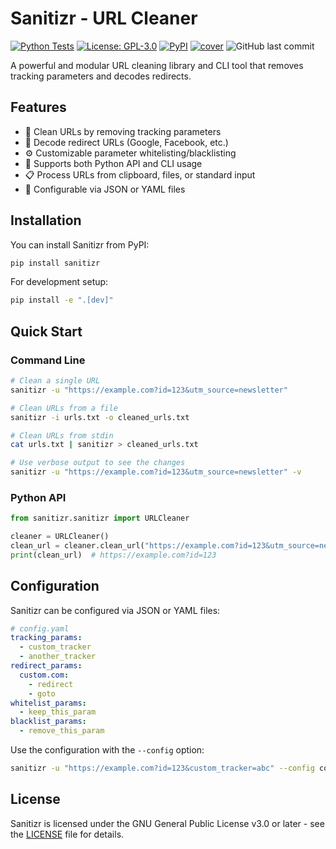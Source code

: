 # Sanitizr - URL Cleaner

[![Python Tests](https://github.com/Jordonh18/sanitizr/actions/workflows/python-tests.yml/badge.svg)](https://github.com/Jordonh18/sanitizr/actions/workflows/python-tests.yml)
[![License: GPL-3.0](https://img.shields.io/badge/License-GPL%203.0-blue.svg)](https://opensource.org/licenses/GPL-3.0)
[![PyPI](https://img.shields.io/pypi/v/sanitizr.svg)](https://pypi.org/project/sanitizr/)
[![cover](https://codecov.io/gh/Jordonh18/sanitizr/branch/main/graph/badge.svg)](https://codecov.io/gh/Jordonh18/sanitizr)
![GitHub last commit](https://img.shields.io/github/last-commit/Jordonh18/sanitizr)

A powerful and modular URL cleaning library and CLI tool that removes tracking parameters and decodes redirects.

## Features

- 🧹 Clean URLs by removing tracking parameters
- 🔄 Decode redirect URLs (Google, Facebook, etc.)
- ⚙️ Customizable parameter whitelisting/blacklisting
- 🧰 Supports both Python API and CLI usage
- 📋 Process URLs from clipboard, files, or standard input
- 🔧 Configurable via JSON or YAML files

## Installation

You can install Sanitizr from PyPI:

```bash
pip install sanitizr
```

For development setup:

```bash
pip install -e ".[dev]"
```

## Quick Start

### Command Line

```bash
# Clean a single URL
sanitizr -u "https://example.com?id=123&utm_source=newsletter"

# Clean URLs from a file
sanitizr -i urls.txt -o cleaned_urls.txt

# Clean URLs from stdin
cat urls.txt | sanitizr > cleaned_urls.txt

# Use verbose output to see the changes
sanitizr -u "https://example.com?id=123&utm_source=newsletter" -v
```

### Python API

```python
from sanitizr.sanitizr import URLCleaner

cleaner = URLCleaner()
clean_url = cleaner.clean_url("https://example.com?id=123&utm_source=newsletter")
print(clean_url)  # https://example.com?id=123
```

## Configuration

Sanitizr can be configured via JSON or YAML files:

```yaml
# config.yaml
tracking_params:
  - custom_tracker
  - another_tracker
redirect_params:
  custom.com:
    - redirect
    - goto
whitelist_params:
  - keep_this_param
blacklist_params:
  - remove_this_param
```

Use the configuration with the `--config` option:

```bash
sanitizr -u "https://example.com?id=123&custom_tracker=abc" --config config.yaml
```

## License

Sanitizr is licensed under the GNU General Public License v3.0 or later - see the [LICENSE](LICENSE) file for details.
